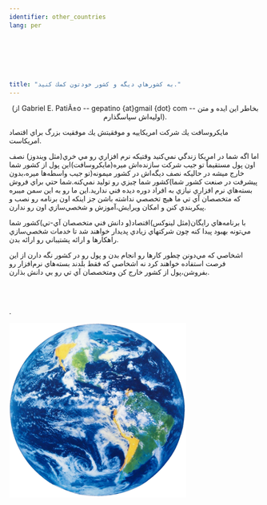 ```yaml
---
identifier: other_countries
lang: per

  




title: "به كشورهاي ديگه و كشور خودتون كمك كنيد."
---
```




<center>(از Gabriel E. Pati&Atilde;&plusmn;o -- gepatino {at}gmail {dot} com -- بخاطر اين ايده و متن اوليه&zwnj;اش سپاسگذارم). </center>



مايكروسافت يك شركت امريكاييه و موفقيتش يك موفقيت بزرگ براي اقتصاد امريكاست.

اما اگه شما در امريكا زندگي نمي&zwnj;كنيد وقتيكه نرم افزاري رو مي
خري(مثل ويندوز) نصف اون پول مستقيماً تو جيب شركت سازنده&zwnj;اش
ميره(مايكروسافت)اين پول از كشور شما خارج ميشه در حاليكه نصف
ديگه&zwnj;اش در كشور ميمونه(تو جيب واسطه&zwnj;ها ميره،بدون پيشرفت در
صنعت كشور شما)كشور شما چيزي رو توليد نمي&zwnj;كنه.شما حتي براي فروش
بسته&zwnj;هاي نرم افزاري نيازي به افراد دوره ديده فني نداريد.اين ما رو
به اين سمن ميبره كه متخصصان آي تي ما هيچ تخصصي نداشته باشن جز اينكه اون
برنامه رو نصب و پيكربندي كنن و امكان ويرايش،آموزش و شخصي&zwnj;سازي اون
رو ندارن.

با برنامه&zwnj;هاي رايگان(مثل لينوكس)اقتصاد(و دانش فني متخصصان
آي-تي)كشور شما مي&zwnj;تونه بهبود پيدا كنه چون شركتهاي زيادي پديدار
خواهند شد تا خدمات شخصي&zwnj;سازي راهكارها و ارائه پشتيباني رو ارائه
بدن.<br />

اشخاصي كه مي&zwnj;دونن چطور كارها رو انجام بدن و پول رو در كشور نگه
دارن از اين فرصت استفاده خواهند كرد نه اشخاصي كه فقط بلدند
بسته&zwnj;هاي نرم&zwnj;افزار رو بفروشن،پول از كشور خارج
كن&nbsp;ومتخصصان آي تي رو بي دانش بذارن.<br />

<br />

<br />

.



<img src="/img/earth.png">






